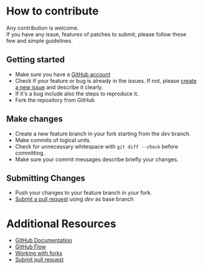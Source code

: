 # How to contribute

Any contribution is welcome.<br/>
If you have any issue, features of patches to submit, please follow these few and simple guidelines.

## Getting started

- Make sure you have a [GitHub account](https://github.com/join)
- Check if your feature or bug is already in the issues. If not, please [create a new issue](https://github.com/albx/BlazorSwa.Template/issues) and describe it clearly.
- If it's a bug include also the steps to reproduce it.
- Fork the repository from GitHub

## Make changes

- Create a new feature branch in your fork starting from the *dev* branch.
- Make commits of logical units.
- Check for unnecessary whitespace with ```git diff --check``` before committing.
- Make sure your commit messages describe briefly your changes.

## Submitting Changes
- Push your changes to your feature branch in your fork.
- [Submit a pull request](https://github.com/albx/BlazorSwa.Template/pulls) using *dev* as base branch

# Additional Resources
- [GitHub Documentation](https://help.github.com/)
- [GitHub Flow](https://help.github.com/articles/github-flow/)
- [Working with forks](https://help.github.com/articles/working-with-forks/)
- [Submit pull request](https://help.github.com/articles/proposing-changes-to-your-work-with-pull-requests/)